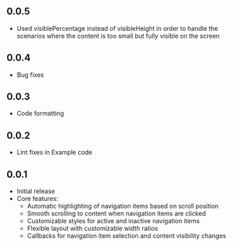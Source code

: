## 0.0.5

* Used visiblePercentage instead of visibleHeight in order to handle the scenarios where the content
  is too small but fully visible on the screen

## 0.0.4

* Bug fixes

## 0.0.3

* Code formatting

## 0.0.2

* Lint fixes in Example code

## 0.0.1

* Initial release
* Core features:
    * Automatic highlighting of navigation items based on scroll position
    * Smooth scrolling to content when navigation items are clicked
    * Customizable styles for active and inactive navigation items
    * Flexible layout with customizable width ratios
    * Callbacks for navigation item selection and content visibility changes
